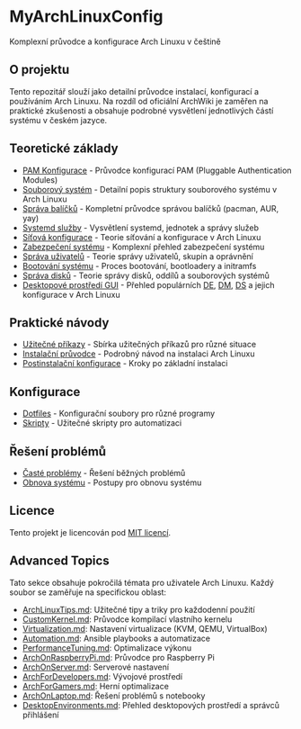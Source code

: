 # MyArchLinuxConfig
Komplexní průvodce a konfigurace Arch Linuxu v češtině

## O projektu
Tento repozitář slouží jako detailní průvodce instalací, konfigurací a používáním Arch Linuxu. Na rozdíl od oficiální ArchWiki je zaměřen na praktické zkušenosti a obsahuje podrobné vysvětlení jednotlivých částí systému v českém jazyce.

## Teoretické základy
- [PAM Konfigurace](PAM-Configuration.md) - Průvodce konfigurací PAM (Pluggable Authentication Modules)
- [Souborový systém](ArchFileSystem.md) - Detailní popis struktury souborového systému v Arch Linuxu
- [Správa balíčků](PackageManagement.md) - Kompletní průvodce správou balíčků (pacman, AUR, yay)
- [Systemd služby](SystemdServices.md) - Vysvětlení systemd, jednotek a správy služeb
- [Síťová konfigurace](NetworkConfiguration.md) - Teorie síťování a konfigurace v Arch Linuxu
- [Zabezpečení systému](SecurityHardening.md) - Komplexní přehled zabezpečení systému
- [Správa uživatelů](UserManagement.md) - Teorie správy uživatelů, skupin a oprávnění
- [Bootování systému](SystemBoot.md) - Proces bootování, bootloadery a initramfs
- [Správa disků](DiskManagement.md) - Teorie správy disků, oddílů a souborových systémů
- [Desktopové prostředí GUI](DesktopEnvironments.md) - Přehled populárních [DE](DesktopEnvironments.md#desktopová-prostředí-de---desktop-enviroments), [DM](DesktopEnvironments.md#správci-přihlášení-dm---display-managers), [DS](DesktopEnvironments.md#display-servers-a-compository-ds---display-servers) a jejich konfigurace v Arch Linuxu

## Praktické návody
- [Užitečné příkazy](UsefulCommands/) - Sbírka užitečných příkazů pro různé situace
- [Instalační průvodce](InstallationGuide.md) - Podrobný návod na instalaci Arch Linuxu
- [Postinstalační konfigurace](PostInstallation.md) - Kroky po základní instalaci

## Konfigurace
- [Dotfiles](Dotfiles/) - Konfigurační soubory pro různé programy
- [Skripty](Scripts/) - Užitečné skripty pro automatizaci

## Řešení problémů
- [Časté problémy](Troubleshooting.md) - Řešení běžných problémů
- [Obnova systému](SystemRecovery.md) - Postupy pro obnovu systému

## Licence
Tento projekt je licencován pod [MIT licencí](LICENSE).

## Advanced Topics

Tato sekce obsahuje pokročilá témata pro uživatele Arch Linuxu. Každý soubor se zaměřuje na specifickou oblast:

- [ArchLinuxTips.md](AdvancedTopics/ArchLinuxTips.md): Užitečné tipy a triky pro každodenní použití
- [CustomKernel.md](AdvancedTopics/CustomKernel.md): Průvodce kompilací vlastního kernelu
- [Virtualization.md](AdvancedTopics/Virtualization.md): Nastavení virtualizace (KVM, QEMU, VirtualBox)
- [Automation.md](AdvancedTopics/Automation.md): Ansible playbooks a automatizace
- [PerformanceTuning.md](AdvancedTopics/PerformanceTuning.md): Optimalizace výkonu
- [ArchOnRaspberryPi.md](AdvancedTopics/ArchOnRaspberryPi.md): Průvodce pro Raspberry Pi
- [ArchOnServer.md](AdvancedTopics/ArchOnServer.md): Serverové nastavení
- [ArchForDevelopers.md](AdvancedTopics/ArchForDevelopers.md): Vývojové prostředí
- [ArchForGamers.md](AdvancedTopics/ArchForGamers.md): Herní optimalizace
- [ArchOnLaptop.md](AdvancedTopics/ArchOnLaptop.md): Řešení problémů s notebooky
- [DesktopEnvironments.md](AdvancedTopics/DesktopEnvironments.md): Přehled desktopových prostředí a správců přihlášení
